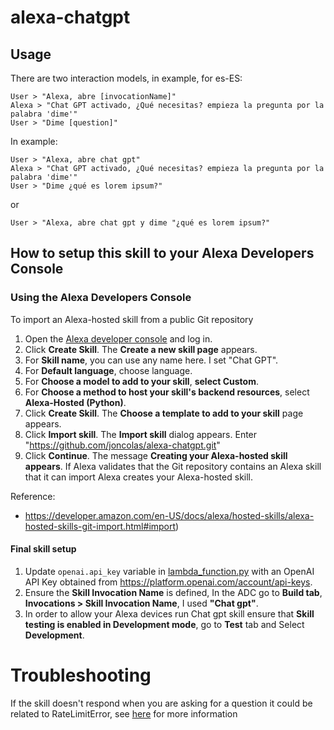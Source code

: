 # alexa-chatgpt

## Usage

  There are two interaction models, in example, for es-ES:
  ```
  User > "Alexa, abre [invocationName]"
  Alexa > "Chat GPT activado, ¿Qué necesitas? empieza la pregunta por la palabra 'dime'"
  User > "Dime [question]"
  ```
  In example:
  ```
  User > "Alexa, abre chat gpt"
  Alexa > "Chat GPT activado, ¿Qué necesitas? empieza la pregunta por la palabra 'dime'"
  User > "Dime ¿qué es lorem ipsum?"
  ```
  or
  ```
  User > "Alexa, abre chat gpt y dime "¿qué es lorem ipsum?"
  ```

## How to setup this skill to your Alexa Developers Console

### Using the Alexa Developers Console

To import an Alexa-hosted skill from a public Git repository

1. Open the [Alexa developer console](https://developer.amazon.com/alexa/console/ask) and log in.
1. Click **Create Skill**. The **Create a new skill page** appears.
1. For **Skill name**, you can use any name here. I set "Chat GPT".
1. For **Default language**, choose language.
1. For **Choose a model to add to your skill**, **select Custom**.
1. For **Choose a method to host your skill's backend resources**, select **Alexa-Hosted (Python)**.
1. Click **Create Skill**. The **Choose a template to add to your skill** page appears.
1. Click **Import skill**. The **Import skill** dialog appears. Enter "https://github.com/joncolas/alexa-chatgpt.git"
1. Click **Continue**. The message **Creating your Alexa-hosted skill appears**. If Alexa validates that the Git repository contains an Alexa skill that it can import Alexa creates your Alexa-hosted skill.

Reference:
- https://developer.amazon.com/en-US/docs/alexa/hosted-skills/alexa-hosted-skills-git-import.html#import)


#### Final skill setup

1. Update `openai.api_key` variable in [lambda_function.py](lambda/py/lambda_function.py) with an OpenAI API Key obtained from https://platform.openai.com/account/api-keys.
1. Ensure the **Skill Invocation Name** is defined, In the ADC go to **Build tab**, **Invocations > Skill Invocation Name**, I used **"Chat gpt"**.
1. In order to allow your Alexa devices run Chat gpt skill ensure that **Skill testing is enabled in Development mode**, go to **Test** tab and Select **Development**.


# Troubleshooting

If the skill doesn't respond when you are asking for a question it could be related to RateLimitError, see [here](https://help.openai.com/en/articles/6897202-ratelimiterror) for more information
